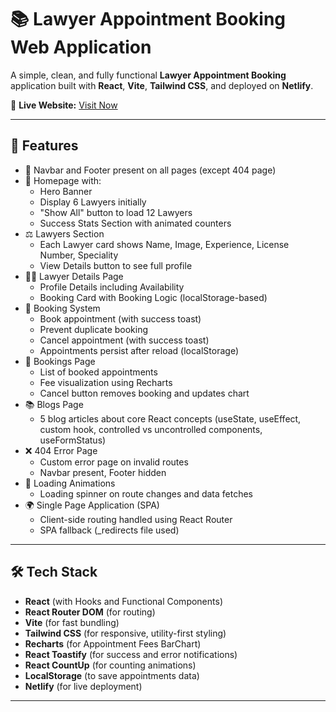 # 📚 Lawyer Appointment Booking Web Application

A simple, clean, and fully functional **Lawyer Appointment Booking** application built with **React**, **Vite**, **Tailwind CSS**, and deployed on **Netlify**.

🔗 **Live Website:** [Visit Now](https://glittering-pegasus-404c8b.netlify.app/)

---

## 🚀 Features

- 🧭 Navbar and Footer present on all pages (except 404 page)
- 🎯 Homepage with:
  - Hero Banner
  - Display 6 Lawyers initially
  - "Show All" button to load 12 Lawyers
  - Success Stats Section with animated counters
- ⚖️ Lawyers Section
  - Each Lawyer card shows Name, Image, Experience, License Number, Speciality
  - View Details button to see full profile
- 👨‍⚖️ Lawyer Details Page
  - Profile Details including Availability
  - Booking Card with Booking Logic (localStorage-based)
- 🧾 Booking System
  - Book appointment (with success toast)
  - Prevent duplicate booking
  - Cancel appointment (with success toast)
  - Appointments persist after reload (localStorage)
- 📅 Bookings Page
  - List of booked appointments
  - Fee visualization using Recharts
  - Cancel button removes booking and updates chart
- 📚 Blogs Page
  - 5 blog articles about core React concepts (useState, useEffect, custom hook, controlled vs uncontrolled components, useFormStatus)
- ❌ 404 Error Page
  - Custom error page on invalid routes
  - Navbar present, Footer hidden
- 🔄 Loading Animations
  - Loading spinner on route changes and data fetches
- 🌍 Single Page Application (SPA)
  - Client-side routing handled using React Router
  - SPA fallback (_redirects file used)

---

## 🛠️ Tech Stack

- **React** (with Hooks and Functional Components)
- **React Router DOM** (for routing)
- **Vite** (for fast bundling)
- **Tailwind CSS** (for responsive, utility-first styling)
- **Recharts** (for Appointment Fees BarChart)
- **React Toastify** (for success and error notifications)
- **React CountUp** (for counting animations)
- **LocalStorage** (to save appointments data)
- **Netlify** (for live deployment)

---
